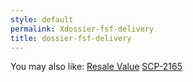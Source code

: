 ```yaml
---
style: default
permalink: Xdossier-fsf-delivery
title: dossier-fsf-delivery
---
```

You may also like:
[Resale Value](http://scp-wiki.net/resale-value)
[SCP-2165](http://scp-wiki.net/scp-2165)